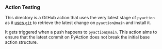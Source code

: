 ### Action Testing

This directory is a GitHub action that uses the very latest stage of `pyaction` as it [uses `git`](https://github.com/lnxpy/pyaction/blob/ccebecf0b5009772e30526ba296711d01b3e1000/testing_action/requirements.txt#L1) to retrieve the latest change on `pyaction@main` and install it.

It gets triggered when a push happens to `pyaction@main`. This action aims to ensure that the latest commit on PyAction does not break the initial base action structure.
